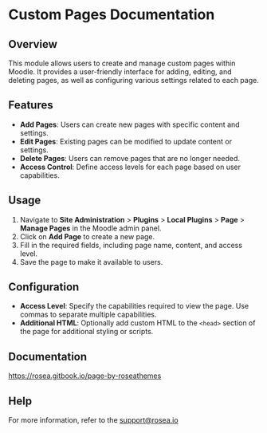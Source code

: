 # Custom Pages Documentation

## Overview
This module allows users to create and manage custom pages within Moodle. It provides a user-friendly interface for adding, editing, and deleting pages, as well as configuring various settings related to each page.

## Features
- **Add Pages**: Users can create new pages with specific content and settings.
- **Edit Pages**: Existing pages can be modified to update content or settings.
- **Delete Pages**: Users can remove pages that are no longer needed.
- **Access Control**: Define access levels for each page based on user capabilities.

## Usage
1. Navigate to **Site Administration** > **Plugins** > **Local Plugins** > **Page** > **Manage Pages** in the Moodle admin panel.
2. Click on **Add Page** to create a new page.
3. Fill in the required fields, including page name, content, and access level.
4. Save the page to make it available to users.

## Configuration
- **Access Level**: Specify the capabilities required to view the page. Use commas to separate multiple capabilities.
- **Additional HTML**: Optionally add custom HTML to the `<head>` section of the page for additional styling or scripts.

## Documentation
https://rosea.gitbook.io/page-by-roseathemes

## Help
For more information, refer to the support@rosea.io
